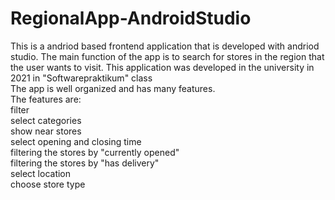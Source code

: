 # RegionalApp-AndroidStudio

This  is a andriod based frontend application that is developed with andriod studio. The main function of the app is to search for stores in the region that the user wants to visit. This application was developed in the university  in 2021 in  "Softwarepraktikum" class <br />
The app is well organized and  has many features. <br />
The features are:<br />
filter<br />
select categories<br />
show near stores<br />
select opening and closing time<br />
filtering the stores by "currently opened"<br />
filtering the stores by "has delivery"<br />
select location<br />
choose store type<br />
